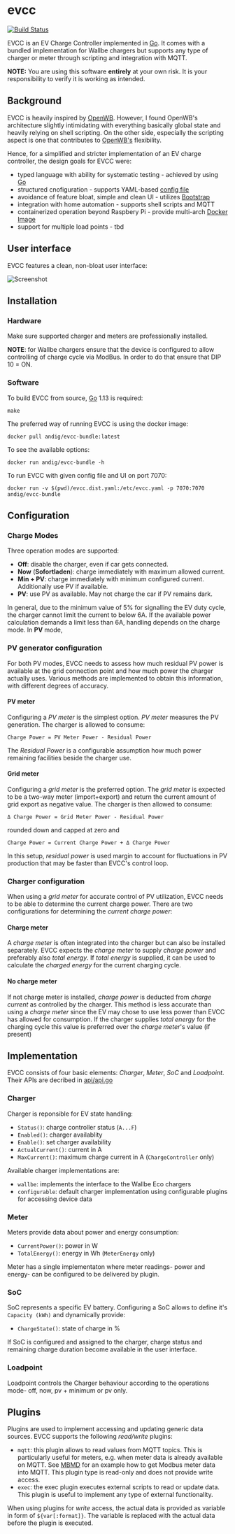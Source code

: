 # evcc

[![Build Status](https://travis-ci.org/andig/evcc.svg?branch=master)](https://travis-ci.org/andig/evcc)

EVCC is an EV Charge Controller implemented in [Go](2). It comes with a bundled implementation for Wallbe chargers but supports any type of charger or meter through scripting and integration with MQTT.

**NOTE:** You are using this software **entirely** at your own risk. It is your responsibility to verify it is working as intended.

## Background

EVCC is heavily inspired by [OpenWB](1). However, I found OpenWB's architecture slightly intimidating with everything basically global state and heavily relying on shell scripting. On the other side, especially the scripting aspect is one that contributes to [OpenWB's](1) flexibility.

Hence, for a simplified and stricter implementation of an EV charge controller, the design goals for EVCC were:

- typed language with ability for systematic testing - achieved by using [Go](2)
- structured cnofiguration - supports YAML-based [config file](evcc.dist.yaml)
- avoidance of feature bloat, simple and clean UI - utilizes [Bootstrap](3)
- integration with home automation - supports shell scripts and MQTT
- containerized operation beyond Raspbery Pi - provide multi-arch [Docker Image](4)
- support for multiple load points - tbd

## User interface

EVCC features a clean, non-bloat user interface:

![Screenshot](docs/screenshot.png)

## Installation

### Hardware

Make sure supported charger and meters are professionally installed.

**NOTE**: for Wallbe chargers ensure that the device is configured to allow controlling of charge cycle via ModBus. In order to do that ensure that DIP 10 = ON.

### Software

To build EVCC from source, [Go](2) 1.13 is required:

    make

The preferred way of running EVCC is using the docker image:

    docker pull andig/evcc-bundle:latest

To see the available options:

    docker run andig/evcc-bundle -h

To run EVCC with given config file and UI on port 7070:

    docker run -v $(pwd)/evcc.dist.yaml:/etc/evcc.yaml -p 7070:7070 andig/evcc-bundle

## Configuration

### Charge Modes

Three operation modes are supported:

- **Off**: disable the charger, even if car gets connected.
- **Now** (**Sofortladen**): charge immediately with maximum allowed current.
- **Min + PV**: charge immediately with minimum configured current. Additionally use PV if available.
- **PV**: use PV as available. May not charge the car if PV remains dark.

In general, due to the minimum value of 5% for signalling the EV duty cycle, the charger cannot limit the current to below 6A. If the available power calculation demands a limit less than 6A, handling depends on the charge mode. In **PV** mode,

### PV generator configuration

For both PV modes, EVCC needs to assess how much residual PV power is available at the grid connection point and how much power the charger actually uses. Various methods are implemented to obtain this information, with different degrees of accuracy.

#### PV meter

Configuring a *PV meter* is the simplest option. *PV meter* measures the PV generation. The charger is allowed to consume:

    Charge Power = PV Meter Power - Residual Power

The *Residual Power* is a configurable assumption how much power remaining facilities beside the charger use.

#### Grid meter

Configuring a *grid meter* is the preferred option. The *grid meter* is expected to be a two-way meter (import+export) and return the current amount of grid export as negative value. The charger is then allowed to consume:

    Δ Charge Power = Grid Meter Power - Residual Power

rounded down and capped at zero and

    Charge Power = Current Charge Power + Δ Charge Power

In this setup, *residual power* is used margin to account for fluctuations in PV production that may be faster than EVCC's control loop.

### Charger configuration

When using a *grid meter* for accurate control of PV utilization, EVCC needs to be able to determine the current charge power. There are two configurations for determining the *current charge power*:

#### Charge meter

A *charge meter* is often integrated into the charger but can also be installed separately. EVCC expects the *charge meter* to supply *charge power* and preferably also *total energy*.
If *total energy* is supplied, it can be used to calculate the *charged energy* for the current charging cycle.

#### No charge meter

If not charge meter is installed, *charge power* is deducted from *charge current* as controlled by the charger. This method is less accurate than using a *charge meter* since the EV may chose to use less power than EVCC has allowed for consumption.
If the charger supplies *total energy* for the charging cycle this value is preferred over the *charge meter*'s value (if present)

## Implementation

EVCC consists of four basic elements: *Charger*, *Meter*, *SoC* and *Loadpoint*. Their APIs are decribed in [api/api.go](https://github.com/andig/evcc/blob/master/api/api.go)

### Charger

Charger is reponsible for EV state handling:

- `Status()`: charge controller status (`A...F`)
- `Enabled()`: charger availablity
- `Enable()`: set charger availability
- `ActualCurrent()`: current in A
- `MaxCurrent()`: maximum charge current in A (`ChargeController` only)

Available charger implementations are:

- `wallbe`: implements the interface to the Wallbe Eco chargers
- `configurable`: default charger implementation using configurable plugins for accessing device data

### Meter

Meters provide data about power and energy consumption:

- `CurrentPower()`: power in W
- `TotalEnergy()`: energy in Wh (`MeterEnergy` only)

Meter has a single implementaton where meter readings- power and energy- can be configured to be delivered by plugin.

### SoC

SoC represents a specific EV battery. Configuring a SoC allows to define it's `Capacity (kWh)` and dynamically provide:

- `ChargeState()`: state of charge in %

If SoC is configured and assigned to the charger, charge status and remaining charge duration become available in the user interface.

### Loadpoint

Loadpoint controls the Charger behaviour according to the operations mode- off, now, pv + minimum or pv only.

## Plugins

Plugins are used to implement accessing and updating generic data sources. EVCC supports the following *read/write* plugins:

- `mqtt`: this plugin allows to read values from MQTT topics. This is particularly useful for meters, e.g. when meter data is already available on MQTT. See [MBMD](5) for an example how to get Modbus meter data into MQTT.
This plugin type is read-only and does not provide write access.
- `exec`: the exec plugin executes external scripts to read or update data. This plugin is useful to implement any type of external functionality.

When using plugins for *write* access, the actual data is provided as variable in form of `${var[:format]}`. The variable is replaced with the actual data before the plugin is executed.

[1]: https://github.com/snaptec/openWB
[2]: https://golang.org
[3]: https://getbootstrap.org
[4]: https://hub.docker.com/repository/docker/andig/evcc
[5]: https://github.com/volkszaehler/mbmd
